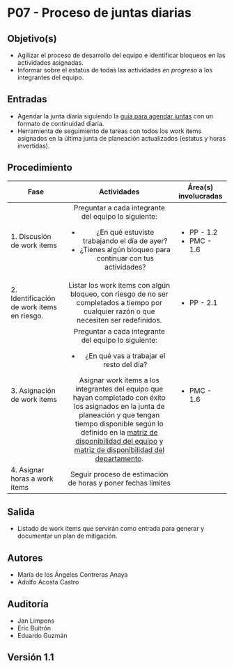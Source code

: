 # P07 - Proceso de juntas diarias

## Objetivo(s)


- Agilizar el proceso de desarrollo del equipo e identificar bloqueos en las actividades asignadas.
- Informar sobre el estatus de todas las actividades *en progreso* a los integrantes del equipo.

## Entradas

- Agendar la junta diaria siguiendo la <a href="../guias/G01-guia-para-agendar-juntas">guía para agendar juntas</a> con un formato de continuidad diaria.
- Herramienta de seguimiento de tareas con todos los work items asignados en la última junta de planeación actualizados (estatus y horas invertidas).

## Procedimiento

| Fase |   Actividades   | Área(s) involucradas |
|------|:---------------:|--------------------|
| 1. Discusión de work items | Preguntar a cada integrante del equipo lo siguiente: <ul><li>¿En qué estuviste trabajando el día de ayer?</li><li>¿Tienes algún bloqueo para continuar con tus actividades?</li></ul>  | <ul><li>PP - 1.2</li><li>PMC - 1.6</li></ul> |
| 2. Identificación de work items en riesgo. | Listar los work items con algún bloqueo, con riesgo de no ser completados a tiempo por cualquier razón o que necesiten ser redefinidos. | <ul><li>PP - 2.1</li></ul> |
| 3. Asignación de work items | Preguntar a cada integrante del equipo lo siguiente: <ul><li> ¿En qué vas a trabajar el resto del día? </li></ul> Asignar work items a los integrantes del equipo que hayan completado con éxito los asignados en la junta de planeación y que tengan tiempo disponible según lo definido en la [matriz de disponibilidad del equipo](https://docs.google.com/spreadsheets/d/1sd08OOiqZwS8Dc9I4nTsAuIfrEFk-Y89WYntT03SVtE/edit#gid=0) y [matriz de disponibilidad del departamento](https://docs.google.com/spreadsheets/d/1sd08OOiqZwS8Dc9I4nTsAuIfrEFk-Y89WYntT03SVtE/edit#gid=0). | <ul><li>PMC - 1.6</li></ul> |
| 4. Asignar horas a work items | Seguir proceso de estimación de horas y poner fechas límites |  |

## Salida

- Listado de work items que servirán como entrada para generar y documentar un plan de mitigación.

## Autores

- María de los Ángeles Contreras Anaya
- Adolfo Acosta Castro

## Auditoría
- Jan Limpens
- Eric Buitrón
- Eduardo Guzmán

## Versión 1.1
